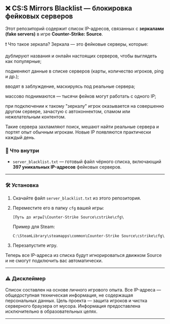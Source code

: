 ## ❌ CS\:S Mirrors Blacklist — блокировка фейковых серверов

Этот репозиторий содержит список IP-адресов, связанных с **зеркалами (fake servers)** в игре **Counter-Strike: Source**.

❗ Что такое зеркала?
Зеркала — это фейковые серверы, которые:

дублируют названия и онлайн настоящих серверов, чтобы выглядеть как популярные;

подменяют данные в списке серверов (карты, количество игроков, ping и др.);

вводят в заблуждение, маскируясь под реальные сервера;

массово поднимаются — тысячи фейков могут работать с одного IP;

при подключении к такому "зеркалу" игрок оказывается на совершенно другом сервере, зачастую с автоконнектом, спамом или нежелательным контентом.

Такие сервера захламляют поиск, мешают найти реальные сервера и портят опыт обычным игрокам. Новые IP появляются практически каждый день.

### 📂 Что внутри

* `server_blacklist.txt` — готовый файл чёрного списка, включающий **397 уникальных IP-адресов** фейковых серверов.

---

### 🛠 Установка

1. Скачайте файл `server_blacklist.txt` из этого репозитория.

2. Переместите его в папку `cfg` вашей игры:

   ```
   [Путь до игры]\Counter-Strike Source\cstrike\cfg\
   ```

   Пример для Steam:

   ```
   C:\SteamLibrary\steamapps\common\Counter-Strike Source\cstrike\cfg\
   ```

3. Перезапустите игру.

Теперь все IP-адреса из списка будут игнорироваться движком Source и не смогут подключить вас автоматически.

---

### ⚠️ Дисклеймер

Список составлен на основе личного игрового опыта. Все IP-адреса — общедоступная техническая информация, не содержащая персональных данных. Цель проекта — защита игроков и чистка серверного браузера от мусора. Информация предоставлена исключительно в образовательных целях.

---
